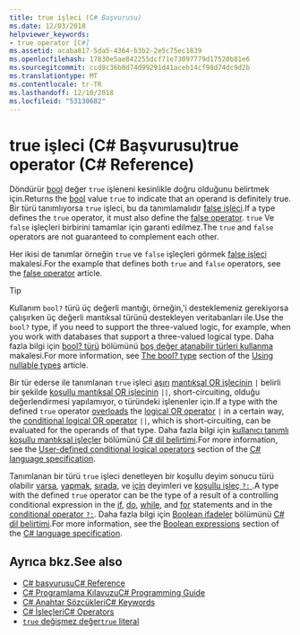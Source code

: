 ```yaml
---
title: true işleci (C# Başvurusu)
ms.date: 12/03/2018
helpviewer_keywords:
- true operator [C#]
ms.assetid: acaba817-5da5-4364-b3b2-2e5c75ec1839
ms.openlocfilehash: 17830e5ae842255dcf71e73097779d17520b81e6
ms.sourcegitcommit: ccd8c36b0d74d99291d41aceb14cf98d74dc9d2b
ms.translationtype: MT
ms.contentlocale: tr-TR
ms.lasthandoff: 12/10/2018
ms.locfileid: "53130682"
---
```

# <a name="true-operator-c-reference"></a><span data-ttu-id="549c2-102">true işleci (C# Başvurusu)</span><span class="sxs-lookup"><span data-stu-id="549c2-102">true operator (C# Reference)</span></span>

<span data-ttu-id="549c2-103">Döndürür [bool](bool.md) değer `true` işleneni kesinlikle doğru olduğunu belirtmek için.</span><span class="sxs-lookup"><span data-stu-id="549c2-103">Returns the [bool](bool.md) value `true` to indicate that an operand is definitely true.</span></span> <span data-ttu-id="549c2-104">Bir türü tanımlıyorsa `true` işleci, bu da tanımlamalıdır [false işleci](false-operator.md).</span><span class="sxs-lookup"><span data-stu-id="549c2-104">If a type defines the `true` operator, it must also define the [false operator](false-operator.md).</span></span> <span data-ttu-id="549c2-105">`true` Ve `false` işleçleri birbirini tamamlar için garanti edilmez.</span><span class="sxs-lookup"><span data-stu-id="549c2-105">The `true` and `false` operators are not guaranteed to complement each other.</span></span>

<span data-ttu-id="549c2-106">Her ikisi de tanımlar örneğin `true` ve `false` işleçleri görmek [false işleci](false-operator.md) makalesi.</span><span class="sxs-lookup"><span data-stu-id="549c2-106">For the example that defines both `true` and `false` operators, see the [false operator](false-operator.md) article.</span></span>

> [!TIP]
> <span data-ttu-id="549c2-107">Kullanım `bool?` türü üç değerli mantığı, örneğin,'i desteklemeniz gerekiyorsa çalışırken üç değerli mantıksal türünü destekleyen veritabanları ile.</span><span class="sxs-lookup"><span data-stu-id="549c2-107">Use the `bool?` type, if you need to support the three-valued logic, for example, when you work with databases that support a three-valued logical type.</span></span> <span data-ttu-id="549c2-108">Daha fazla bilgi için [bool? türü](../../programming-guide/nullable-types/using-nullable-types.md#the-bool-type) bölümünü [boş değer atanabilir türleri kullanma](../../programming-guide/nullable-types/using-nullable-types.md) makalesi.</span><span class="sxs-lookup"><span data-stu-id="549c2-108">For more information, see [The bool? type](../../programming-guide/nullable-types/using-nullable-types.md#the-bool-type) section of the [Using nullable types](../../programming-guide/nullable-types/using-nullable-types.md) article.</span></span>

<span data-ttu-id="549c2-109">Bir tür ederse ile tanımlanan `true` işleci [aşırı](operator.md) [mantıksal OR işlecinin](../operators/or-operator.md) `|` belirli bir şekilde [koşullu mantıksal OR işlecinin](../operators/conditional-or-operator.md) `||`, short-circuiting, olduğu değerlendirmesi yapılamıyor, o türündeki işlenenler için.</span><span class="sxs-lookup"><span data-stu-id="549c2-109">If a type with the defined `true` operator [overloads](operator.md) the [logical OR operator](../operators/or-operator.md) `|` in a certain way, the [conditional logical OR operator](../operators/conditional-or-operator.md) `||`, which is short-circuiting, can be evaluated for the operands of that type.</span></span> <span data-ttu-id="549c2-110">Daha fazla bilgi için [kullanıcı tanımlı koşullu mantıksal işleçler](~/_csharplang/spec/expressions.md#user-defined-conditional-logical-operators) bölümünü [ C# dil belirtimi](../language-specification/index.md).</span><span class="sxs-lookup"><span data-stu-id="549c2-110">For more information, see the [User-defined conditional logical operators](~/_csharplang/spec/expressions.md#user-defined-conditional-logical-operators) section of the [C# language specification](../language-specification/index.md).</span></span>

<span data-ttu-id="549c2-111">Tanımlanan bir türü `true` işleci denetleyen bir koşullu deyim sonucu türü olabilir [varsa](if-else.md), [yapmak](do.md), [sırada](while.md), ve [ için](for.md) deyimleri ve [koşullu işleç `?:` ](../operators/conditional-operator.md).</span><span class="sxs-lookup"><span data-stu-id="549c2-111">A type with the defined `true` operator can be the type of a result of a controlling conditional expression in the [if](if-else.md), [do](do.md), [while](while.md), and [for](for.md) statements and in the [conditional operator `?:`](../operators/conditional-operator.md).</span></span> <span data-ttu-id="549c2-112">Daha fazla bilgi için [Boolean ifadeler](~/_csharplang/spec/expressions.md#boolean-expressions) bölümünü [ C# dil belirtimi](../language-specification/index.md).</span><span class="sxs-lookup"><span data-stu-id="549c2-112">For more information, see the [Boolean expressions](~/_csharplang/spec/expressions.md#boolean-expressions) section of the [C# language specification](../language-specification/index.md).</span></span>

## <a name="see-also"></a><span data-ttu-id="549c2-113">Ayrıca bkz.</span><span class="sxs-lookup"><span data-stu-id="549c2-113">See also</span></span>

- [<span data-ttu-id="549c2-114">C# başvurusu</span><span class="sxs-lookup"><span data-stu-id="549c2-114">C# Reference</span></span>](../index.md)
- [<span data-ttu-id="549c2-115">C# Programlama Kılavuzu</span><span class="sxs-lookup"><span data-stu-id="549c2-115">C# Programming Guide</span></span>](../../programming-guide/index.md)
- [<span data-ttu-id="549c2-116">C# Anahtar Sözcükleri</span><span class="sxs-lookup"><span data-stu-id="549c2-116">C# Keywords</span></span>](index.md)
- [<span data-ttu-id="549c2-117">C# İşleçleri</span><span class="sxs-lookup"><span data-stu-id="549c2-117">C# Operators</span></span>](../operators/index.md)
- [<span data-ttu-id="549c2-118">`true` değişmez değer</span><span class="sxs-lookup"><span data-stu-id="549c2-118">`true` literal</span></span>](true-literal.md)